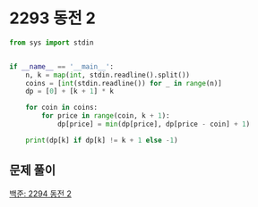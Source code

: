 # 2293 동전 2

```python
from sys import stdin


if __name__ == '__main__':
    n, k = map(int, stdin.readline().split())
    coins = [int(stdin.readline()) for _ in range(n)]
    dp = [0] + [k + 1] * k

    for coin in coins:
        for price in range(coin, k + 1):
            dp[price] = min(dp[price], dp[price - coin] + 1)

    print(dp[k] if dp[k] != k + 1 else -1)
```



## 문제 풀이

[백준: 2294 동전 2](https://dirmathfl.tistory.com/192)

